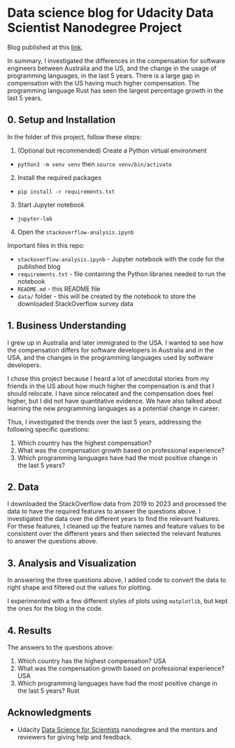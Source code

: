 # Data science blog for Udacity Data Scientist Nanodegree Project

Blog published at this [link](https://medium.com/@kndtran/australia-vs-usa-compensation-for-software-engineers-and-the-growth-of-programming-languages-31b1cbae1b2f).

In summary, I investigated the differences in the compensation for software engineers between Australia and the US, and the change in the usage of programming languages, in the last 5 years. There is a large gap in compensation with the US having much higher compensation. The programming language Rust has seen the largest percentage growth in the last 5 years.


## 0. Setup and Installation

In the folder of this project, follow these steps:

1. (Optional but recommended) Create a Python virtual environment
  - `python3 -m venv venv`  then `source venv/bin/activate`
2. Install the required packages
  - `pip install -r requirements.txt`
3. Start Jupyter notebook
  - `jupyter-lab`
4. Open the `stackoverflow-analysis.ipynb`

Important files in this repo:
- `stackoverflow-analysis.ipynb` - Jupyter notebook with the code for the published blog
- `requirements.txt` - file containing the Python libraries needed to run the notebook
- `README.md` - this README file
- `data/` folder - this will be created by the notebook to store the downloaded StackOverflow survey data


## 1. Business Understanding

I grew up in Australia and later immigrated to the USA. I wanted to see how the compensation differs for software developers in Australia and in the USA, and the changes in the programming languages used by software developers.

I chose this project because I heard a lot of anecdotal stories from my friends in the US about how much higher the compensation is and that I should relocate. I have since relocated and the compensation does feel higher, but I did not have quantitative evidence. We have also talked about learning the new programming languages as a potential change in career.

Thus, I investigated the trends over the last 5 years, addressing the following specific questions:
1. Which country has the highest compensation?
2. What was the compensation growth based on professional experience?
3. Which programming languages have had the most positive change in the last 5 years?


## 2. Data

I downloaded the StackOverflow data from 2019 to 2023 and processed the data to have the required features to answer the questions above. I investigated the data over the different years to find the relevant features. For these features, I cleaned up the feature names and feature values to be consistent over the different years and then selected the relevant features to answer the questions above.


## 3. Analysis and Visualization

In answering the three questions above, I added code to convert the data to right shape and filtered out the values for plotting.

I experimented with a few different styles of plots using `matplotlib`, but kept the ones for the blog in the code.

## 4. Results

The answers to the questions above:
1. Which country has the highest compensation? USA
2. What was the compensation growth based on professional experience? USA
3. Which programming languages have had the most positive change in the last 5 years? Rust


## Acknowledgments

- Udacity [Data Science for Scientists](https://learn.udacity.com/nanodegrees/nd001-ibm-datascience) nanodegree and the mentors and reviewers for giving help and feedback.
